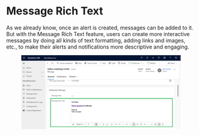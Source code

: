 # Message Rich Text

As we already know, once an alert is created, messages can be added to it. But with the Message Rich Text feature, users can create more interactive messages by doing all kinds of text formatting, adding links and images, etc., to make their alerts and notifications more descriptive and engaging.

<figure><img src="../../.gitbook/assets/message rich text.png" alt=""><figcaption></figcaption></figure>
